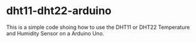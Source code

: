 # dht11-dht22-arduino
This is a simple code shoing how to use the DHT11 or DHT22 Temperature and Humidity Sensor on a Arduino Uno.
